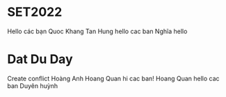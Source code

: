 # SET2022
Hello các bạn
Quoc Khang
Tan Hung hello cac ban
Nghĩa hello
<h1>Dat Du Day </h1>
Create conflict
Hoàng Anh 
Hoang Quan hi cac ban!
Hoang Quan hello cac ban
Duyên huỳnh